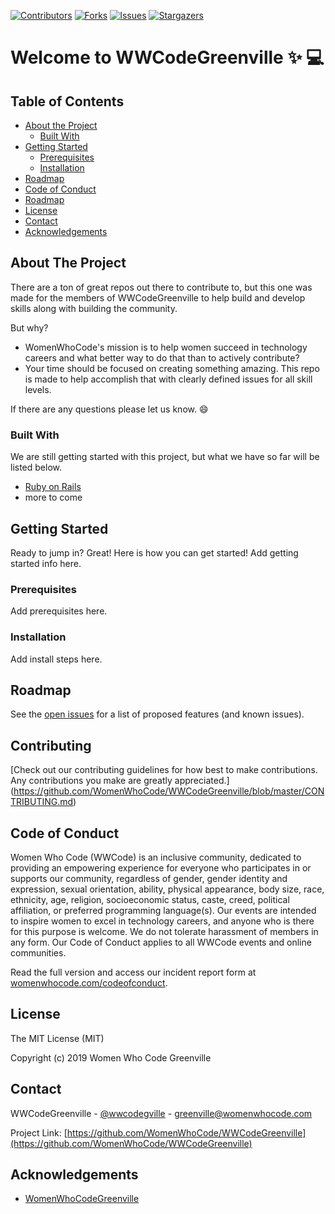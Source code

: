[![Contributors][contributors-shield]][contributors-url]
[![Forks][forks-shield]][forks-url]
[![Issues][issues-shield]][issues-url]
[![Stargazers][stars-shield]][stars-url]

# Welcome to WWCodeGreenville :sparkles: :computer:

<!-- TABLE OF CONTENTS -->
## Table of Contents

* [About the Project](#about-the-project)
  * [Built With](#built-with)
* [Getting Started](#getting-started)
  * [Prerequisites](#prerequisites)
  * [Installation](#installation)
* [Roadmap](#roadmap)
* [Code of Conduct](#contributing)
* [Roadmap](#code-of-conduct)
* [License](#license)
* [Contact](#contact)
* [Acknowledgements](#acknowledgements)

<!-- ABOUT THE PROJECT -->
## About The Project

There are a ton of great repos out there to contribute to, but this one was made for the members of WWCodeGreenville to help build and develop skills along with building the community.

But why?
* WomenWhoCode's mission is to help women succeed in technology careers and what better way to do that than to actively contribute?
* Your time should be focused on creating something amazing. This repo is made to help accomplish that with clearly defined issues for all skill levels.

If there are any questions please let us know. :smile:

<!-- BUILT WITH -->
### Built With
We are still getting started with this project, but what we have so far will be listed below.
* [Ruby on Rails](https://rubyonrails.org/)
* more to come

<!-- GETTING STARTED -->
## Getting Started

Ready to jump in? Great! Here is how you can get started! Add getting started info here.

<!-- PREREQUISITES -->
### Prerequisites

Add prerequisites here.

<!-- INSTALLATION -->
### Installation

Add install steps here.

<!-- ROADMAP -->
## Roadmap

See the [open issues](https://github.com/WomenWhoCode/WWCodeGreenville/issues) for a list of proposed features (and known issues).

<!-- CONTRIBUTING -->
## Contributing

[Check out our contributing guidelines for how best to make contributions. Any contributions you make are greatly appreciated.]
(https://github.com/WomenWhoCode/WWCodeGreenville/blob/master/CONTRIBUTING.md)

<!-- CODE OF CONDUCT -->
## Code of Conduct

Women Who Code (WWCode) is an inclusive community, dedicated to providing an empowering experience for everyone who participates in or supports our community, regardless of gender, gender identity and expression, sexual orientation, ability, physical appearance, body size, race, ethnicity, age, religion, socioeconomic status, caste, creed, political affiliation, or preferred programming language(s). Our events are intended to inspire women to excel in technology careers, and anyone who is there for this purpose is welcome. We do not tolerate harassment of members in any form. Our Code of Conduct applies to all WWCode events and online communities.

Read the full version and access our incident report form at [womenwhocode.com/codeofconduct](https://www.womenwhocode.com/codeofconduct).


<!-- LICENSE -->
## License

The MIT License (MIT)

Copyright (c) 2019 Women Who Code Greenville

<!-- CONTACT -->
## Contact

WWCodeGreenville - [@wwcodegville](https://twitter.com/wwcodegville) - greenville@womenwhocode.com

Project Link: [https://github.com/WomenWhoCode/WWCodeGreenville](https://github.com/WomenWhoCode/WWCodeGreenville)

<!-- ACKNOWLEDGEMENTS -->
## Acknowledgements
* [WomenWhoCodeGreenville](https://www.womenwhocode.com/greenville)

<!-- MARKDOWN LINKS & IMAGES -->
[contributors-shield]: https://img.shields.io/github/contributors/WomenWhoCode/WWCodeGreenville.svg?style=flat-square
[contributors-url]: https://github.com/WomenWhoCode/WWCodeGreenville/graphs/contributors
[forks-shield]: https://img.shields.io/github/forks/WomenWhoCode/WWCodeGreenville.svg?style=flat-square
[forks-url]: https://github.com/WomenWhoCode/WWCodeGreenville/network/members
[stars-shield]: https://img.shields.io/github/stars/WomenWhoCode/WWCodeGreenville.svg?style=flat-square
[stars-url]: https://github.com/WomenWhoCode/WWCodeGreenville/stargazers
[issues-shield]: https://img.shields.io/github/issues/WomenWhoCode/WWCodeGreenville.svg?style=flat-square
[issues-url]: https://github.com/WomenWhoCode/WWCodeGreenville/issues

